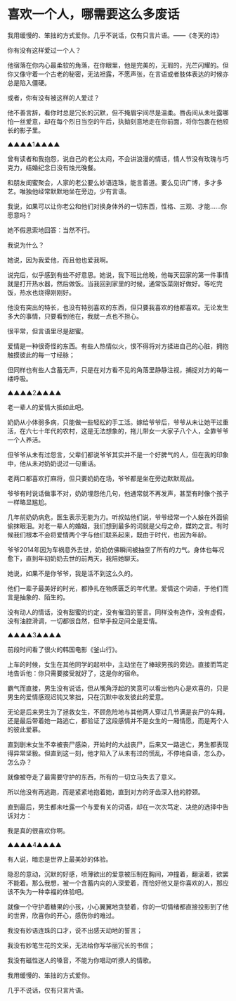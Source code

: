 # 喜欢一个人，哪需要这么多废话

我用缓慢的、笨拙的方式爱你。几乎不说话，仅有只言片语。——《冬天的诗》 

你有没有这样爱过一个人？ 

他宿落在你内心最柔软的角落，在你眼里，他是完美的，无瑕的，光芒闪耀的。但你又像守着一个古老的秘密，无法袒露，不愿声张，在言语或者肢体表达的时候亦总是陷入僵硬。 

或者，你有没有被这样的人爱过？ 

他不善言辞，看你时总是冗长的沉默，但不掩眉宇间尽是温柔。唇齿间从未吐露哪怕一丝爱意，却在每个烈日当空的午后，执拗刻意地走在你前面，将你包裹在他颀长的影子里。 

▲▲▲▲1▲▲▲▲ 

曾有读者和我抱怨，说自己的老公太闷，不会讲浪漫的情话，情人节没有玫瑰与巧克力，结婚纪念日没有烛光晚餐。 

和朋友闺蜜聚会，人家的老公要么妙语连珠，能言善道。要么见识广博，多才多艺。唯独他经常默默地坐在旁边，少有言语。 

我说，如果可以让你老公和他们对换身体外的一切东西，性格、三观、才能……你愿意吗？ 

她不假思索地回答：当然不行。 

我说为什么？ 

她说，因为我爱他，而且他也爱我啊。 

说完后，似乎感到有些不好意思。她说，我下班比他晚，他每天回家的第一件事情就是打开热水器，然后做饭。当我回到家里的时候，通常饭菜刚好做好。等吃完饭，热水也烧得刚刚好。 

他没有突出的特长，也没有特别喜欢的东西，但只要我喜欢的他都喜欢。无论发生多大的事情，只要看到他在，我就一点也不担心。 

很平常，但言语里尽是甜蜜。 

爱情是一种很奇怪的东西。有些人热情似火，恨不得将对方揉进自己的心脏，拥抱触摸彼此的每一寸经脉； 

但同样也有些人含蓄无声，只是在对方看不见的角落里静静注视，捕捉对方的每一缕呼吸。 

▲▲▲▲2▲▲▲▲ 

老一辈人的爱情大抵如此吧。 

奶奶从小体弱多病，只能做一些轻松的手工活。嫁给爷爷后，爷爷从未让她干过重活，在六七十年代的农村，这是无法想象的，拖儿带女一大家子八个人，全靠爷爷一个人养活。 

但爷爷从未有过怨言，父辈们都说爷爷其实并不是一个好脾气的人，但在我的印象中，他从未对奶奶说过一句重话。 

老两口都喜欢打麻将，但只要奶奶在场，爷爷都是坐在旁边默默观战。 

爷爷有时说话做事不对，奶奶埋怨他几句，他通常就不再发声，甚至有时像个孩子一样略显尴尬。 

几年前奶奶病危，医生表示无能为力。听叔姑他们说，爷爷经常一个人躲在外面偷偷抹眼泪。对老一辈人的婚姻，我们想到最多的词就是父母之命，媒妁之言。有时候我们根本不会将爱情两个字与他们联系起来，既由于时代，也因为年龄。 

爷爷2014年因为车祸意外去世，奶奶仿佛瞬间被抽空了所有的力气。身体也每况愈下，直到年初奶奶去世的前两天，我陪她聊天。 

她说，如果不是你爷爷，我是活不到这么久的。 

他们一辈子最美好的时光，都挣扎在物质匮乏的年代里。爱情这个词语，于他们而言是抽象的、陌生的。 

没有动人的情话，没有甜蜜的约定，没有催泪的誓言。同样没有造作，没有虚假，没有油腔滑调，一切都很自然，但举手投足间全是爱情。 

▲▲▲▲3▲▲▲▲ 

前段时间看了很火的韩国电影《釜山行》。 

上车的时候，女生在其他同学的起哄中，主动坐在了棒球男孩的旁边。直接而笃定地告诉他：你只需要接受就好了，这是你的宿命。 

霸气而直接，男生没有说话，但从嘴角浮起的笑意可以看出他内心是欢喜的，只是男生的爱情感观迟钝又笨拙，只在沉默中收发彼此的爱意。 

无论是后来男生为了拯救女生，不顾危险地与其他两人穿过几节满是丧尸的车厢，还是最后带着她一路逃亡，都验证了这段感情并不是女生的一厢情愿，而是两个人的彼此爱慕。 

直到剧末女生不幸被丧尸感染，开始时的大战丧尸，后来又一路逃亡，男生都表现得异常坚毅。但直到这一刻，他才陷入了从未有过的慌乱，不停地自语，怎么办，怎么办？ 

就像被夺走了最需要守护的东西，所有的一切立马失去了意义。 

所以他没有再逃跑，而是紧紧地抱着她，直到对方的牙齿深入他的脖颈。 

直到最后，男生都未吐露一个与爱有关的词语，却在一次次笃定、决绝的选择中告诉对方： 

我是真的很喜欢你啊。 

▲▲▲▲4▲▲▲▲ 

有人说，暗恋是世界上最美妙的体验。 

隐忍的意动，沉默的好感，喷薄欲出的爱意被压制在胸间，冲撞着，翻滚着，欲罢不能着。那么我想，被一个含蓄内向的人深爱着，而恰好他又是你喜欢的人，那应该不失为一种幸福的体验吧。 

就像一个守护着糖果的小孩，小心翼翼地贪婪着，你的一切情绪都直接投影到了他的世界，欣喜你的开心，感伤你的难过。 

我没有妙语连珠的口才，说不出感天动地的誓言； 

我没有妙笔生花的文采，无法给你写华丽冗长的书信； 

我没有磁性迷人的嗓音，不能为你唱动听撩人的情歌。 

我用缓慢的、笨拙的方式爱你。 

几乎不说话，仅有只言片语。